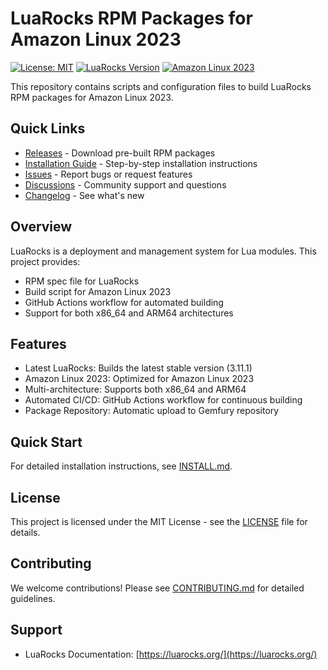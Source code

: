 # LuaRocks RPM Packages for Amazon Linux 2023

[![License: MIT](https://img.shields.io/badge/License-MIT-yellow.svg)](https://opensource.org/licenses/MIT)
[![LuaRocks Version](https://img.shields.io/badge/LuaRocks-3.11.1-blue.svg)](https://luarocks.org/)
[![Amazon Linux 2023](https://img.shields.io/badge/Amazon%20Linux-2023-orange.svg)](https://docs.aws.amazon.com/linux/al2023/ug/what-is-amazon-linux.html)

This repository contains scripts and configuration files to build LuaRocks RPM packages for Amazon Linux 2023.

## Quick Links

- [Releases](https://github.com/yb-infinity/luarocks-amzn2023/releases) - Download pre-built RPM packages
- [Installation Guide](INSTALL.md) - Step-by-step installation instructions
- [Issues](https://github.com/yb-infinity/luarocks-amzn2023/issues) - Report bugs or request features
- [Discussions](https://github.com/yb-infinity/luarocks-amzn2023/discussions) - Community support and questions
- [Changelog](CHANGELOG.md) - See what's new

## Overview

LuaRocks is a deployment and management system for Lua modules. This project provides:

- RPM spec file for LuaRocks
- Build script for Amazon Linux 2023
- GitHub Actions workflow for automated building
- Support for both x86_64 and ARM64 architectures

## Features

- Latest LuaRocks: Builds the latest stable version (3.11.1)
- Amazon Linux 2023: Optimized for Amazon Linux 2023
- Multi-architecture: Supports both x86_64 and ARM64
- Automated CI/CD: GitHub Actions workflow for continuous building
- Package Repository: Automatic upload to Gemfury repository

## Quick Start

For detailed installation instructions, see [INSTALL.md](INSTALL.md).

## License

This project is licensed under the MIT License - see the [LICENSE](LICENSE) file for details.

## Contributing

We welcome contributions! Please see [CONTRIBUTING.md](CONTRIBUTING.md) for detailed guidelines.

## Support

- LuaRocks Documentation: [https://luarocks.org/](https://luarocks.org/)
